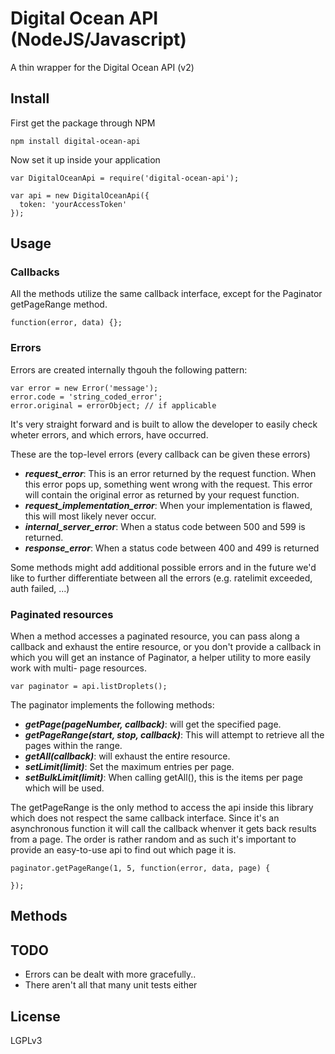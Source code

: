# Digital Ocean API (NodeJS/Javascript)

A thin wrapper for the Digital Ocean API (v2)

## Install

First get the package through NPM

    npm install digital-ocean-api

Now set it up inside your application

    var DigitalOceanApi = require('digital-ocean-api');

    var api = new DigitalOceanApi({
      token: 'yourAccessToken'
    });

## Usage

### Callbacks

All the methods utilize the same callback interface, except for the Paginator
getPageRange method.

    function(error, data) {};

### Errors

Errors are created internally thgouh the following pattern:

    var error = new Error('message');
    error.code = 'string_coded_error';
    error.original = errorObject; // if applicable

It's very straight forward and is built to allow the developer to easily check
wheter errors, and which errors, have occurred.

These are the top-level errors (every callback can be given these errors)

* ***request_error***: This is an error returned by the request function. When
  this error pops up, something went wrong with the request. This error will
  contain the original error as returned by your request function.
* ***request_implementation_error***: When your implementation is flawed, this
  will most likely never occur.
* ***internal_server_error***: When a status code between 500 and 599 is returned.
* ***response_error***: When a status code between 400 and 499 is returned

Some methods might add additional possible errors and in the future we'd like to
further differentiate between all the errors (e.g. ratelimit exceeded, auth
  failed, ...)

### Paginated resources

When a method accesses a paginated resource, you can pass along a callback and
exhaust the entire resource, or you don't provide a callback in which you will
get an instance of Paginator, a helper utility to more easily work with multi-
page resources.

    var paginator = api.listDroplets();

The paginator implements the following methods:

* ***getPage(pageNumber, callback)***: will get the specified page.
* ***getPageRange(start, stop, callback)***: This will attempt to retrieve all
  the pages within the range.
* ***getAll(callback)***: will exhaust the entire resource.
* ***setLimit(limit)***: Set the maximum entries per page.
* ***setBulkLimit(limit)***: When calling getAll(), this is the items per page
  which will be used.

The getPageRange is the only method to access the api inside this library which
does not respect the same callback interface. Since it's an asynchronous
function it will call the callback whenver it gets back results from a page. The
order is rather random and as such it's important to provide an easy-to-use api
to find out which page it is.

    paginator.getPageRange(1, 5, function(error, data, page) {

    });


## Methods




## TODO

* Errors can be dealt with more gracefully..
* There aren't all that many unit tests either

## License

LGPLv3
